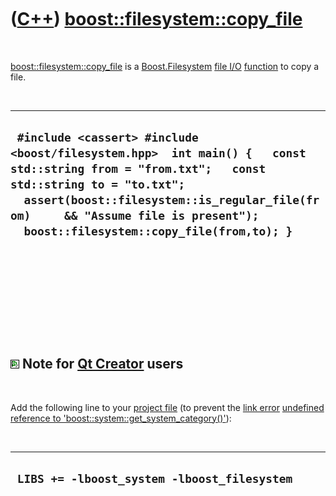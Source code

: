 



 

 

 

 

 

([C++](Cpp.htm)) [boost::filesystem::copy\_file](CppCopy_file.htm)
==================================================================

 

[boost::filesystem::copy\_file](CppCopy_file.htm) is a
[Boost.Filesystem](CppFilesystem.htm) [file I/O](CppFileIo.htm)
[function](CppFunction.htm) to copy a file.

 

  ------------------------------------------------------------------------------------------------------------------------------------------------------------------------------------------------------------------------------------------------------------------------------
  ` #include <cassert> #include <boost/filesystem.hpp>  int main() {   const std::string from = "from.txt";   const std::string to = "to.txt";   assert(boost::filesystem::is_regular_file(from)     && "Assume file is present");   boost::filesystem::copy_file(from,to); }`
  ------------------------------------------------------------------------------------------------------------------------------------------------------------------------------------------------------------------------------------------------------------------------------

 

 

 

 

 

![Qt Creator](PicQtCreator.png) Note for [Qt Creator](CppQtCreator.htm) users
-----------------------------------------------------------------------------

 

Add the following line to your [project file](CppQtProjectFile.htm) (to
prevent the [link error](CppLinkError.htm) [undefined reference to
'boost::system::get\_system\_category()'](CppLinkErrorUndefinedReferenceToBoostSystemGet_system_category.htm)):

 

  ----------------------------------------------
  ` LIBS += -lboost_system -lboost_filesystem`
  ----------------------------------------------

 

 

 

 

 





 



